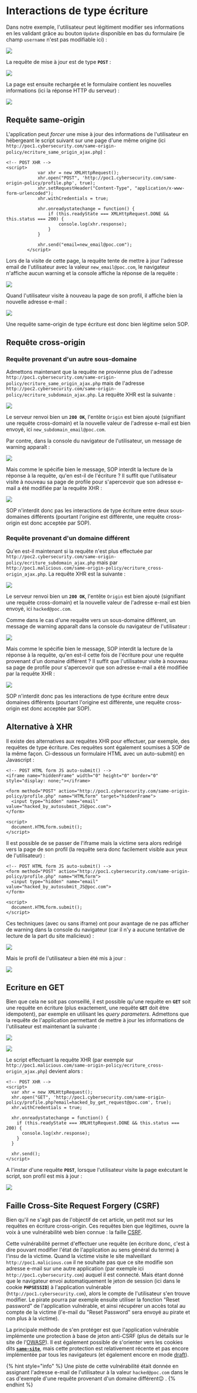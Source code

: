 # Interactions de type écriture

Dans notre exemple, l'utilisateur peut légitiment modifier ses informations en les validant grâce au bouton `Update` disponible en bas du formulaire \(le champ `username` n'est pas modifiable ici\) :

![](../../../../.gitbook/assets/57a85e605db9aec0d65c866aaa1a68ba.png)

La requête de mise à jour est de type **`POST`** :

![](../../../../.gitbook/assets/620dba4a2bb3dcd1ab5eb5611cee3f47.png)

La page est ensuite rechargée et le formulaire contient les nouvelles informations \(ici la réponse HTTP du serveur\) :

![](../../../../.gitbook/assets/4e57c3f74e03eb652413beeca76725d7.png)

## Requête same-origin

L'application peut _forcer_ une mise à jour des informations de l'utilisateur en hébergeant le script suivant sur une page d'une même origine \(ici `http://poc1.cybersecurity.com/same-origin-policy/ecriture_same_origin_ajax.php`\) :

```markup
<!-- POST XHR -->
<script>
            var xhr = new XMLHttpRequest();
            xhr.open("POST", 'http://poc1.cybersecurity.com/same-origin-policy/profile.php', true);
            xhr.setRequestHeader("Content-Type", "application/x-www-form-urlencoded");
            xhr.withCredentials = true;

            xhr.onreadystatechange = function() {
                if (this.readyState === XMLHttpRequest.DONE && this.status === 200) {
                    console.log(xhr.response);
                }
            }

            xhr.send("email=new_email@poc.com");
        </script>
```

Lors de la visite de cette page, la requête tente de mettre à jour l'adresse email de l'utilisateur avec la valeur `new_email@poc.com`, le navigateur n'affiche aucun warning et la console affiche la réponse de la requête :

![](../../../../.gitbook/assets/e4683931d7698c07622dfdc234a0fd0d.png)

Quand l'utilisateur visite à nouveau la page de son profil, il affiche bien la nouvelle adresse e-mail :

![](../../../../.gitbook/assets/8e01ee4e7a2f7402da4b3d30f2ea60ab.png)

Une requête same-origin de type écriture est donc bien légitime selon SOP.

## Requête cross-origin

### Requête provenant d'un autre sous-domaine

Admettons maintenant que la requête ne provienne plus de l'adresse `http://poc1.cybersecurity.com/same-origin-policy/ecriture_same_origin_ajax.php` mais de l'adresse `http://poc2.cybersecurity.com/same-origin-policy/ecriture_subdomain_ajax.php`. La requête XHR est la suivante :

![](../../../../.gitbook/assets/27b85cf738cdef81eb9a8addaec3aa05.png)

Le serveur renvoi bien un **`200 OK`**, l'entête `Origin` est bien ajouté \(signifiant une requête cross-domain\) et la nouvelle valeur de l'adresse e-mail est bien envoyé, ici `new_subdomain_email@poc.com`.

Par contre, dans la console du navigateur de l'utilisateur, un message de warning apparaît :

![](../../../../.gitbook/assets/575f0d6cd5600259ac30af24765163f5.png)

Mais comme le spécifie bien le message, SOP interdit la lecture de la réponse à la requête, qu'en est-il de l'écriture ? Il suffit que l'utilisateur visite à nouveau sa page de profile pour s'apercevoir que son adresse e-mail a été modifiée par la requête XHR : 

![](../../../../.gitbook/assets/3a57f68273c8e243f897248ee97bd65c.png)

SOP n'interdit donc pas les interactions de type écriture entre deux sous-domaines différents \(pourtant l'origine est différente, une requête cross-origin est donc acceptée par SOP\).

### Requête provenant d'un domaine différent

Qu'en est-il maintenant si la requête n'est plus effectuée par `http://poc2.cybersecurity.com/same-origin-policy/ecriture_subdomain_ajax.php` mais par `http://poc1.malicious.com/same-origin-policy/ecriture_cross-origin_ajax.php`. La requête XHR est la suivante :

![](../../../../.gitbook/assets/9a6c15c07d14181bcca880b35b8cd0be.png)

Le serveur renvoi bien un **`200 OK`**, l'entête `Origin` est bien ajouté \(signifiant une requête cross-domain\) et la nouvelle valeur de l'adresse e-mail est bien envoyé, ici `hacked@poc.com`.

Comme dans le cas d'une requête vers un sous-domaine différent, un message de warning apparaît dans la console du navigateur de l'utilisateur :

![](../../../../.gitbook/assets/4311b68486c6f10dd936429f5b9f4b6a.png)

Mais comme le spécifie bien le message, SOP interdit la lecture de la réponse à la requête, qu'en est-il cette fois de l'écriture pour une requête provenant d'un domaine différent ? Il suffit que l'utilisateur visite à nouveau sa page de profile pour s'apercevoir que son adresse e-mail a été modifiée par la requête XHR : 

![](../../../../.gitbook/assets/e1e43d7197325204e1ff61be20b49048.png)

SOP n'interdit donc pas les interactions de type écriture entre deux domaines différents \(pourtant l'origine est différente, une requête cross-origin est donc acceptée par SOP\).

## Alternative à XHR

Il existe des alternatives aux requêtes XHR pour effectuer, par exemple, des requêtes de type écriture. Ces requêtes sont également soumises à SOP de la même façon. Ci-dessous un formulaire HTML avec un auto-submit\(\) en Javascript :

```markup
<!-- POST HTML form JS auto-submit() -->
<iframe name="hiddenFrame" width="0" height="0" border="0" style="display: none;"></iframe>

<form method="POST" action="http://poc1.cybersecurity.com/same-origin-policy/profile.php" name="HTMLform" target="hiddenFrame">
  <input type="hidden" name="email" value="hacked_by_autosubmit_JS@poc.com">
</form>

<script>
  document.HTMLform.submit();
</script>
```

Il est possible de se passer de l'iframe mais la victime sera alors redirigé vers la page de son profil \(la requête sera donc facilement visible aux yeux de l'utilisateur\) :

```markup
<!-- POST HTML form JS auto-submit() -->
<form method="POST" action="http://poc1.cybersecurity.com/same-origin-policy/profile.php" name="HTMLform">
  <input type="hidden" name="email" value="hacked_by_autosubmit_JS@poc.com">
</form>

<script>
  document.HTMLform.submit();
</script>  
```

Ces techniques \(avec ou sans iframe\) ont pour avantage de ne pas afficher de warning dans la console du navigateur \(car il n'y a aucune tentative de lecture de la part du site malicieux\) :

![](../../../../.gitbook/assets/2e5c9ea7a7f0aa7e24e8ca9c39b5f554.png)

Mais le profil de l'utilisateur a bien été mis à jour :

![](../../../../.gitbook/assets/7af3c107d87495e76eb32e3301234b0d.png)

## Ecriture en GET

Bien que cela ne soit pas conseillé, il est possible qu'une requête en **`GET`** soit une requête en écriture \(plus exactement, une requête **`GET`** doit être idempotent\), par exemple en utilisant les _query parameters_. Admettons que la requête de l'application permettant de mettre à jour les informations de l'utilisateur est maintenant la suivante :

![](../../../../.gitbook/assets/ad85f5e53994a36e19375cfe1c89baf2.png)

![](../../../../.gitbook/assets/8ff9deb0701c9d42a9835f5303570234.png)

Le script effectuant la requête XHR \(par exemple sur `http://poc1.malicious.com/same-origin-policy/ecriture_cross-origin_ajax.php`\) devient alors :

```markup
<!-- POST XHR -->
<script>
  var xhr = new XMLHttpRequest();
  xhr.open("GET", 'http://poc1.cybersecurity.com/same-origin-policy/profile.php?email=hacked_by_get_request@poc.com', true);
  xhr.withCredentials = true;

  xhr.onreadystatechange = function() {
    if (this.readyState === XMLHttpRequest.DONE && this.status === 200) {
      console.log(xhr.response);
    }
  }

  xhr.send();
</script>
```

A l'instar d'une requête **`POST`**, lorsque l'utilisateur visite la page exécutant le script, son profil est mis à jour :

![](../../../../.gitbook/assets/3f1d8467797f23f6b5cff78328f50a9a.png)

## Faille Cross-Site Request Forgery \(CSRF\)

Bien qu'il ne s'agit pas de l'objectif de cet article, un petit mot sur les requêtes en écriture cross-origin. Ces requêtes bien que légitimes, ouvre la voix à une vulnérabilité web bien connue : la faille [CSRF](https://www.owasp.org/index.php/Cross-Site_Request_Forgery_%28CSRF%29).

Cette vulnérabilité permet d'effectuer une requête \(en écriture donc, c'est à dire pouvant modifier l'état de l'application au sens général du terme\) à l'insu de la victime. Quand la victime visite le site malveillant `http://poc1.malicious.com` il ne souhaite pas que ce site modifie son adresse e-mail sur une autre application \(par exemple ici `http://poc1.cybersecurity.com`\) auquel il est connecté. Mais étant donné que le navigateur envoi automatiquement le jeton de session \(ici dans le cookie **`PHPSESSID`**\) à l'application vulnérable \(`http://poc1.cybersecurity.com`\), alors le compte de l'utilisateur s'en trouve modifier. Le pirate pourra par exemple ensuite utiliser la fonction "Reset password" de l'application vulnérable, et ainsi récupérer un accès total au compte de la victime \(l'e-mail du "Reset Password" sera envoyé au pirate et non plus à la victime\).

La principale méthode de s'en protéger est que l'application vulnérable implémente une protection à base de jeton anti-CSRF \(plus de détails sur le site de l'[OWASP](https://github.com/OWASP/CheatSheetSeries/blob/master/cheatsheets/Cross-Site_Request_Forgery_Prevention_Cheat_Sheet.md#token-based-mitigation)\). Il est également possible de s'orienter vers les cookies dits [**`same-site`**](https://github.com/OWASP/CheatSheetSeries/blob/master/cheatsheets/Cross-Site_Request_Forgery_Prevention_Cheat_Sheet.md#samesite-cookie-attribute), mais cette protection est relativement récente et pas encore implémentée par tous les navigateurs \(et également encore en mode [draft](https://tools.ietf.org/html/draft-ietf-httpbis-rfc6265bis-02#section-5.3.7)\).

{% hint style="info" %}
Une piste de cette vulnérabilité était donnée en assignant l'adresse e-mail de l'utilisateur à la valeur `hacked@poc.com` dans le cas d'exemple d'une requête provenant d'un domaine différent😉 .
{% endhint %}



 

